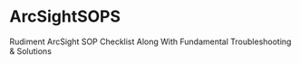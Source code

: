 ArcSightSOPS
============

Rudiment ArcSight SOP Checklist Along With Fundamental Troubleshooting &amp; Solutions  
